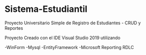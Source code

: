 # Sistema-Estudiantil
Proyecto Universitario Simple de Registro de Estudiantes - CRUD y Reportes

Proyecto Creado con el IDE Visual Studio 2019 utilizando

-WinForm
-Mysql
-EntityFramework
-Microsoft Reporting RDLC 
